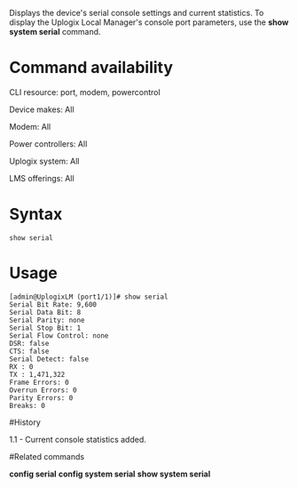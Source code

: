 <!-- 5.4 -->

Displays the device's serial console settings and current statistics. To display the Uplogix Local Manager's console port parameters, use the **show system serial** command.

# Command availability 

CLI resource: port, modem, powercontrol

Device makes: All

Modem: All

Power controllers: All

Uplogix system: All

LMS offerings: All

# Syntax 

```
show serial
```

# Usage 

```
[admin@UplogixLM (port1/1)]# show serial
Serial Bit Rate: 9,600
Serial Data Bit: 8
Serial Parity: none
Serial Stop Bit: 1
Serial Flow Control: none
DSR: false
CTS: false
Serial Detect: false
RX : 0
TX : 1,471,322
Frame Errors: 0
Overrun Errors: 0
Parity Errors: 0
Breaks: 0

```
#History 

1.1 - Current console statistics added.

#Related commands 

**config serial**
**config system serial**
**show system serial**
